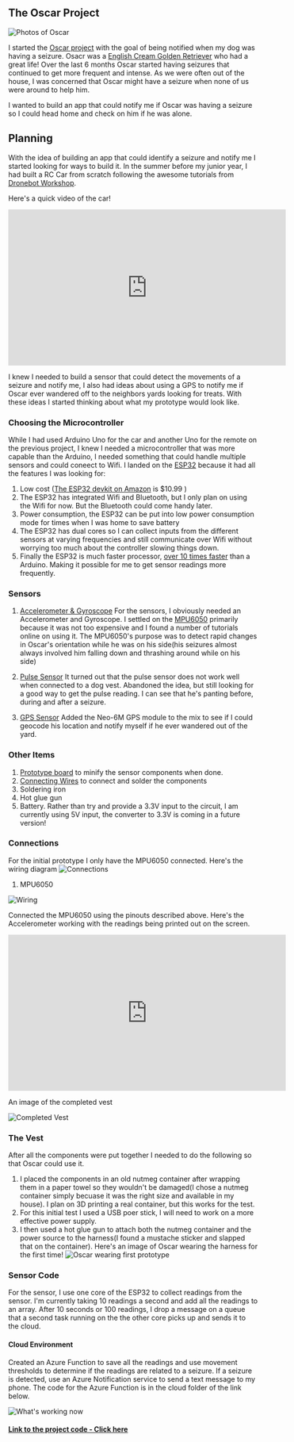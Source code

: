 ## The Oscar Project
![Photos of Oscar](images/OscarGIF.gif "Some of my favorite photos of Oscar")


I started the [Oscar project](https://github.com/dhruv-kurpad/oscarProject) with the goal of being notified when my dog was having a seizure. Osacr was a [English Cream Golden Retriever](https://www.loveyourdog.com/english-cream-retriever/) who had a great life! Over the last 6 months Oscar started having seizures that continued to get more frequent and intense. As we were often out of the house, I was concerned that Oscar might have a seizure when none of us were around to help him. 

I wanted to build an app that could notify me if Oscar was having a seizure so I could head home and check on him if he was alone.

## Planning
With the idea of building an app that could identify a seizure and notify me I started looking for ways to build it. In the summer before my junior year, I had built a RC Car from scratch following the awesome tutorials from [Dronebot Workshop](https://dronebotworkshop.com/nrf24l01-wireless-joystick/). 

Here's a quick video of the car!

<iframe width="560" height="315" src="https://www.youtube.com/embed/YOLVyG_D9O8" title="YouTube video player" frameborder="0" allow="accelerometer; autoplay; clipboard-write; encrypted-media; gyroscope; picture-in-picture" allowfullscreen></iframe>


I knew I needed to build a sensor that could detect the movements of a seizure and notify me, I also had ideas about using a GPS to notify me if Oscar ever wandered off to the neighbors yards looking for treats. With these ideas I started thinking about what my prototype would look like. 

### Choosing the Microcontroller

While I had used Arduino Uno for the car and another Uno for the remote on the previous project, I knew I needed a microcontroller that was more capable than the Arduino, I needed something that could handle multiple sensors and could coneect to Wifi. I landed on the [ESP32](https://www.espressif.com/en/products/socs/esp32) because it had all the features I was looking for:
1. Low cost ([The ESP32 devkit on Amazon](https://amzn.to/3D02wyb) is $10.99 )
2. The ESP32 has integrated Wifi and Bluetooth, but I only plan on using the Wifi for now. But the Bluetooth could come handy later.
3. Power consumption, the ESP32 can be put into low power consumption mode for times when I was home to save battery
4. The ESP32 has dual cores so I can collect inputs from the different sensors at varying frequencies and still communicate over Wifi without worrying too much about the controller slowing things down.
5. Finally the ESP32 is much faster processor, [over 10 times faster](https://diyi0t.com/technical-datasheet-microcontroller-comparison/) than a Arduino. Making it possible for me to get sensor readings more frequently.

### Sensors

1. [Accelerometer & Gyroscope](https://amzn.to/3skE855) For the sensors, I obviously needed an Accelerometer and Gyroscope. I settled on the [MPU6050](https://amzn.to/3skE855) primarily because it was not too expensive and I found a number of tutorials online on using it. The MPU6050's purpose was to detect rapid changes in Oscar's orientation while he was on his side(his seizures almost always involved him falling down and thrashing around while on his side)

2. [Pulse Sensor](https://amzn.to/3xKbThz) It turned out that the pulse sensor does not work well when connected to a dog vest. Abandoned the idea, but still looking for a good way to get the pulse reading. I can see that he's panting before, during and after a seizure.

3. [GPS Sensor](https://amzn.to/3skeQnO) Added the Neo-6M GPS module to the mix to see if I could geocode his location and notify myself if he ever wandered out of the yard.

### Other Items

1. [Prototype board](https://amzn.to/2UjII79) to minify the sensor components when done.
2. [Connecting Wires](https://amzn.to/3CUrr6e) to connect and solder the components
3. Soldering iron
4. Hot glue gun 
5. Battery. Rather than try and provide a 3.3V input to the circuit, I am currently using 5V input, the converter to 3.3V is coming in a future version!

### Connections
For the initial prototype I only have the MPU6050 connected. Here's the wiring diagram 
![Connections](images/connections.png)

1. MPU6050 

![Wiring](images/IMG_2267.jpg)

Connected the MPU6050 using the pinouts described above. Here's the Accelerometer working with the readings being printed out on the screen.


<iframe width="560" height="315" src="https://www.youtube.com/embed/jAK7jBeWLAs" title="YouTube video player" frameborder="0" allow="accelerometer; autoplay; clipboard-write; encrypted-media; gyroscope; picture-in-picture" allowfullscreen></iframe>

An image of the completed vest

![Completed Vest](images/IMG_2279.jpg)
### The Vest
After all the components were put together I needed to do the following so that Oscar could use it.
1. I placed the components in an old nutmeg container after wrapping them in a paper towel so they wouldn't be damaged(I chose a nutmeg container simply becuase it was the right size and available in my house). I plan on 3D printing a real container, but this works for the test.
2. For this initial test I used a USB poer stick, I will need to work on a more effective power supply.
3. I then used a hot glue gun to attach both the nutmeg container and the power source to the harness(I found a mustache sticker and slapped that on the container). 
Here's an image of Oscar wearing the harness for the first time!
![Oscar wearing first prototype](images/oscar_with_sensor.png)
### Sensor Code
 
For the sensor, I use one core of the ESP32 to collect readings from the sensor. I'm currently taking 10 readings a second and add all the readings to an array.
After 10 seconds or 100 readings, I drop a message on a queue that a second task running on the the other core picks up and sends it to the cloud.

#### Cloud Environment
Created an Azure Function to save all the readings and use movement thresholds to determine if the readings are related to a seizure. If a seizure is detected, use an Azure Notification service to send a text message to my phone. The code for the Azure Function is in the cloud folder of the link below.

![What's working now](images/oscar_sensor.png)

#### [Link to the project code - Click here](https://github.com/dhruv-kurpad/oscarProject)